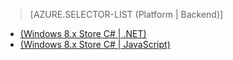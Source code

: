 ﻿> [AZURE.SELECTOR-LIST (Platform | Backend)]
- [(Windows 8.x Store C# | .NET)](../articles/mobile-services-dotnet-backend-windows-store-dotnet-aad-graph-info.md)
- [(Windows 8.x Store C# | JavaScript)](../articles/mobile-services-javascript-backend-windows-store-dotnet-aad-graph-info.md)
